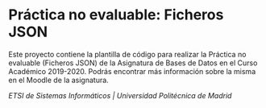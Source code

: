 # Práctica no evaluable: Ficheros JSON

Este proyecto contiene la plantilla de código para realizar la Práctica no evaluable (Ficheros JSON) de la Asignatura de Bases de Datos en el Curso Académico 2019-2020. Podrás encontrar más información sobre la misma en el Moodle de la asignatura.

*ETSI de Sistemas Informáticos | Universidad Politécnica de Madrid*
